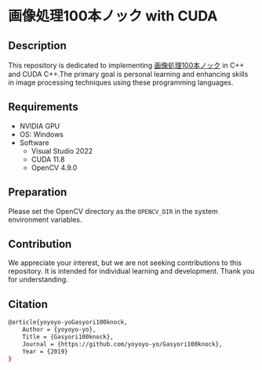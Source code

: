 # 画像処理100本ノック with CUDA

## Description

This repository is dedicated to implementing [画像処理100本ノック](https://github.com/ryoppippi/Gasyori100knock) in C++ and CUDA C++.The primary goal is personal learning and enhancing skills in image processing techniques using these programming languages.

## Requirements

- NVIDIA GPU
- OS: Windows
- Software
  - Visual Studio 2022
  - CUDA 11.8
  - OpenCV 4.9.0

## Preparation

Please set the OpenCV directory as the `OPENCV_DIR` in the system environment variables.

## Contribution

We appreciate your interest, but we are not seeking contributions to this repository. It is intended for individual learning and development. Thank you for understanding.

## Citation

```bash
@article{yoyoyo-yoGasyori100knock,
    Author = {yoyoyo-yo},
    Title = {Gasyori100knock},
    Journal = {https://github.com/yoyoyo-yo/Gasyori100knock},
    Year = {2019}
}
```
